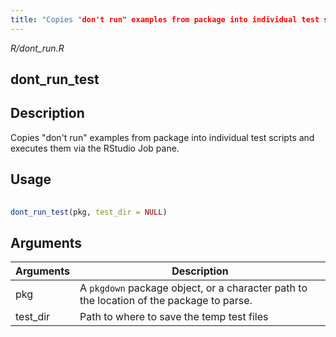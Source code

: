 ```yaml
---
title: "Copies "don't run" examples from package into individual test scripts and executes them via the RStudio Job pane."
---
```


*R/dont_run.R*

## dont_run_test

## Description
 Copies "don't run" examples from package into individual test scripts and executes them via the RStudio Job pane. 


## Usage
```r
 
dont_run_test(pkg, test_dir = NULL) 
```

## Arguments
|Arguments|Description|
|---|---|
| pkg | A `pkgdown` package object, or a character path to the location of the package to parse. |
| test_dir | Path to where to save the temp test files |







